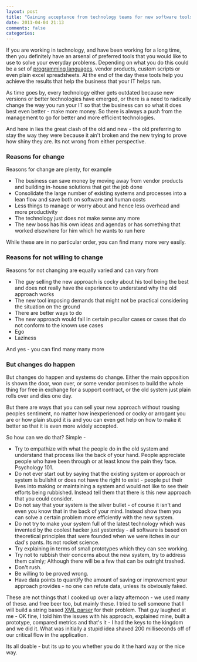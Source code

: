 ```yaml
---
layout: post
title: "Gaining acceptance from technology teams for new software tools"
date: 2011-04-04 21:13
comments: false
categories:
---
```


If you are working in technology, and have been working for a long time, then you definitely have an arsenal of preferred tools that you would like to use to solve your everyday problems. Depending on what you do this could be a set of <a  title="Programming language" href="http://en.wikipedia.org/wiki/Programming_language" rel="wikipedia">programming languages</a>, vendor products, custom scripts or even plain excel spreadsheets. At the end of the day these tools help you achieve the results that help the business that your IT helps run.

As time goes by, every technology either gets outdated because new versions or better technologies have emerged, or there is a need to radically change the way you run your IT so that the business can so what it does best even better - make more money. So there is always a push from the management to go for better and more efficient technologies.

And here in lies the great clash of the old and new - the old preferring to stay the way they were because it ain't broken and the new trying to prove how shiny they are. Its not wrong from either perspective.

<!--more-->
<h3>Reasons for change</h3>
Reasons for change are plenty, for example
<ul>
	<li>The business can save money by moving away from vendor products and building in-house solutions that get the job done</li>
	<li>Consolidate the large number of existing systems and processes into a lean flow and save both on software and human costs</li>
	<li>Less things to manage or worry about and hence less overhead and more productivity</li>
	<li>The technology just does not make sense any more</li>
	<li>The new boss has his own ideas and agendas or has something that worked elsewhere for him which he wants to run here</li>
</ul>
While these are in no particular order, you can find many more very easily.
<h3>Reasons for not willing to change</h3>
Reasons for not changing are equally varied and can vary from
<ul>
	<li>The guy selling the new approach is cocky about his tool being the best and does not really have the experience to understand why the old approach works</li>
	<li>The new tool imposing demands that might not be practical considering the situation on the ground</li>
	<li>There are better ways to do</li>
	<li>The new approach would fail in certain peculiar cases or cases that do not conform to the known use cases</li>
	<li>Ego</li>
	<li>Laziness</li>
</ul>
And yes - you can find many many more
<h3>But changes do happen</h3>
But changes do happen and systems do change. Either the main opposition is shown the door, won over, or some vendor promises to build the whole thing for free in exchange for a support contract, or the old system just plain rolls over and dies one day.

But there are ways that you can sell your new approach without rousing peoples sentiment, no matter how inexperienced or cocky or arrogant you are or how plain stupid it is and you can even get help on how to make it better so that it is even more widely accepted.

So how can we do that? Simple -
<ul>
	<li>Try to empathize with what the people do in the old system and understand that process like the back of your hand. People appreciate people who have been through or at least know the pain they face. Psychology 101.</li>
	<li>Do not ever start out by saying that the existing system or approach or system is bullshit or does not have the right to exist - people put their lives into making or maintaining a system and would not like to see their efforts being rubbished. Instead tell them that there is this new approach that you could consider.</li>
	<li>Do not say that your system is the silver bullet - of course it isn't and even you know that in the back of your mind. Instead show them you can solve a certain problem more efficiently with the new system.</li>
	<li>Do not try to make your system full of the latest technology which was invented by the coolest hacker just yesterday - all software is based on theoretical principles that were founded when we were itches in our dad's pants. Its not rocket science.</li>
	<li>Try explaining in terms of small prototypes which they can see working.</li>
	<li>Try not to rubbish their concerns about the new system, try to address them calmly; Although there will be a few that can be outright trashed.</li>
	<li>Don't rush.</li>
	<li>Be willing to be proved wrong.</li>
	<li>Have data points to quantify the amount of saving or improvement your approach provides - no one can refute data, unless its obviously faked.</li>
</ul>
These are not things that I cooked up over a lazy afternoon - we used many of these. and free beer too, but mainly these. I tried to sell someone that I will build a string based <a  title="XML" href="http://en.wikipedia.org/wiki/XML" rel="wikipedia">XML parser</a> for their problem. That guy laughed at me - OK fine, I told him the issues with his approach, explained mine, built a prototype, compared metrics and that's it - I had the keys to the kingdom and we did it. What was initially a stupid idea shaved 200 milliseconds off of our critical flow in the application.

Its all doable - but its up to you whether you do it the hard way or the nice way.